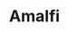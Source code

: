 ---
title: Amalfi
date: 
draft: false

# descripcion
description : Aro colgante de plata con microcubic.

materials: Plata 925

color: Plateado

dimensions: 1,2 cm de alto

code: 01-03-0357

type: "Aros"

categories: []

price: $1.740,00

# Images
# first image will be shown in the product page
images:
  # - image: "images/path_to_image"
  # La ubicacion de las imagenes es imagenes/Aros/Aros.Microcubic/01-03-0357-amalfi
  - image: "./images/aros/microcubic/01-03-0357-colgante-microcubic-estrella_a.JPG"
  - image: "./images/aros/microcubic/01-03-0357-colgante-microcubic-estrella_b.JPG"
---